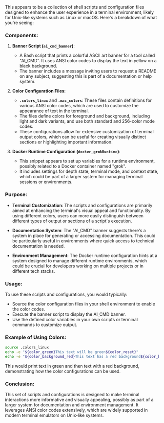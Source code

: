 This appears to be a collection of shell scripts and configuration files designed to enhance the user experience in a terminal environment, likely for Unix-like systems such as Linux or macOS. Here's a breakdown of what you're seeing:

### Components:

1. **Banner Script (`ai_cmd_banner`)**:
   - A Bash script that prints a colorful ASCII art banner for a tool called "AI_CMD". It uses ANSI color codes to display the text in yellow on a black background.
   - The banner includes a message inviting users to request a README on any subject, suggesting this is part of a documentation or help system.

2. **Color Configuration Files**:
   - **`.colors_linux`** and **`.mac_colors`**: These files contain definitions for various ANSI color codes, which are used to customize the appearance of text in the terminal.
   - The files define colors for foreground and background, including light and dark variants, and use both standard and 256-color mode codes.
   - These configurations allow for extensive customization of terminal output colors, which can be useful for creating visually distinct sections or highlighting important information.

3. **Docker Runtime Configuration (`docker_grokRuntime`)**:
   - This snippet appears to set up variables for a runtime environment, possibly related to a Docker container named "grok".
   - It includes settings for depth state, terminal mode, and context state, which could be part of a larger system for managing terminal sessions or environments.

### Purpose:

- **Terminal Customization**: The scripts and configurations are primarily aimed at enhancing the terminal's visual appeal and functionality. By using different colors, users can more easily distinguish between different types of output or sections of a script's execution.
  
- **Documentation System**: The "AI_CMD" banner suggests there's a system in place for generating or accessing documentation. This could be particularly useful in environments where quick access to technical documentation is needed.

- **Environment Management**: The Docker runtime configuration hints at a system designed to manage different runtime environments, which could be crucial for developers working on multiple projects or in different tech stacks.

### Usage:

To use these scripts and configurations, you would typically:
- Source the color configuration files in your shell environment to enable the color codes.
- Execute the banner script to display the AI_CMD banner.
- Use the defined color variables in your own scripts or terminal commands to customize output.

### Example of Using Colors:

```bash
source .colors_linux
echo -e "${color_green}This text will be green${color_reset}"
echo -e "${color_background_red}This text has a red background${color_background_reset}"
```

This would print text in green and then text with a red background, demonstrating how the color configurations can be used.

### Conclusion:

This set of scripts and configurations is designed to make terminal interactions more informative and visually appealing, possibly as part of a larger system for documentation and environment management. It leverages ANSI color codes extensively, which are widely supported in modern terminal emulators on Unix-like systems.

